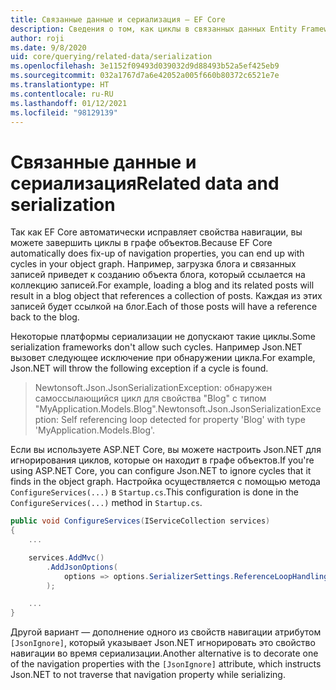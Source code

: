 ```yaml
---
title: Связанные данные и сериализация — EF Core
description: Сведения о том, как циклы в связанных данных Entity Framework Core могут влиять на платформы сериализации
author: roji
ms.date: 9/8/2020
uid: core/querying/related-data/serialization
ms.openlocfilehash: 3e1152f09493d039032d9d88493b52a5ef425eb9
ms.sourcegitcommit: 032a1767d7a6e42052a005f660b80372c6521e7e
ms.translationtype: HT
ms.contentlocale: ru-RU
ms.lasthandoff: 01/12/2021
ms.locfileid: "98129139"
---
```

# <a name="related-data-and-serialization"></a><span data-ttu-id="990c3-103">Связанные данные и сериализация</span><span class="sxs-lookup"><span data-stu-id="990c3-103">Related data and serialization</span></span>

<span data-ttu-id="990c3-104">Так как EF Core автоматически исправляет свойства навигации, вы можете завершить циклы в графе объектов.</span><span class="sxs-lookup"><span data-stu-id="990c3-104">Because EF Core automatically does fix-up of navigation properties, you can end up with cycles in your object graph.</span></span> <span data-ttu-id="990c3-105">Например, загрузка блога и связанных записей приведет к созданию объекта блога, который ссылается на коллекцию записей.</span><span class="sxs-lookup"><span data-stu-id="990c3-105">For example, loading a blog and its related posts will result in a blog object that references a collection of posts.</span></span> <span data-ttu-id="990c3-106">Каждая из этих записей будет ссылкой на блог.</span><span class="sxs-lookup"><span data-stu-id="990c3-106">Each of those posts will have a reference back to the blog.</span></span>

<span data-ttu-id="990c3-107">Некоторые платформы сериализации не допускают такие циклы.</span><span class="sxs-lookup"><span data-stu-id="990c3-107">Some serialization frameworks don't allow such cycles.</span></span> <span data-ttu-id="990c3-108">Например Json.NET вызовет следующее исключение при обнаружении цикла.</span><span class="sxs-lookup"><span data-stu-id="990c3-108">For example, Json.NET will throw the following exception if a cycle is found.</span></span>

> <span data-ttu-id="990c3-109">Newtonsoft.Json.JsonSerializationException: обнаружен самоссылающийся цикл для свойства "Blog" с типом "MyApplication.Models.Blog".</span><span class="sxs-lookup"><span data-stu-id="990c3-109">Newtonsoft.Json.JsonSerializationException: Self referencing loop detected for property 'Blog' with type 'MyApplication.Models.Blog'.</span></span>

<span data-ttu-id="990c3-110">Если вы используете ASP.NET Core, вы можете настроить Json.NET для игнорирования циклов, которые он находит в графе объектов.</span><span class="sxs-lookup"><span data-stu-id="990c3-110">If you're using ASP.NET Core, you can configure Json.NET to ignore cycles that it finds in the object graph.</span></span> <span data-ttu-id="990c3-111">Настройка осуществляется с помощью метода `ConfigureServices(...)` в `Startup.cs`.</span><span class="sxs-lookup"><span data-stu-id="990c3-111">This configuration is done in the `ConfigureServices(...)` method in `Startup.cs`.</span></span>

```csharp
public void ConfigureServices(IServiceCollection services)
{
    ...

    services.AddMvc()
        .AddJsonOptions(
            options => options.SerializerSettings.ReferenceLoopHandling = Newtonsoft.Json.ReferenceLoopHandling.Ignore
        );

    ...
}
```

<span data-ttu-id="990c3-112">Другой вариант — дополнение одного из свойств навигации атрибутом `[JsonIgnore]`, который указывает Json.NET игнорировать это свойство навигации во время сериализации.</span><span class="sxs-lookup"><span data-stu-id="990c3-112">Another alternative is to decorate one of the navigation properties with the `[JsonIgnore]` attribute, which instructs Json.NET to not traverse that navigation property while serializing.</span></span>

